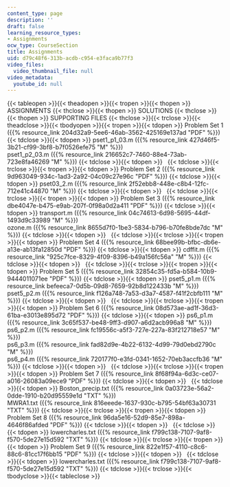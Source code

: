 ```yaml
---
content_type: page
description: ''
draft: false
learning_resource_types:
- Assignments
ocw_type: CourseSection
title: Assignments
uid: d79c48f6-313b-acdb-c954-e3faca9b77f3
video_files:
  video_thumbnail_file: null
video_metadata:
  youtube_id: null
---
```

{{< tableopen >}}{{< theadopen >}}{{< tropen >}}{{< thopen >}}
ASSIGNMENTS
{{< thclose >}}{{< thopen >}}
SOLUTIONS
{{< thclose >}}{{< thopen >}}
SUPPORTING FILES
{{< thclose >}}{{< trclose >}}{{< theadclose >}}{{< tbodyopen >}}{{< tropen >}}{{< tdopen >}}
Problem Set 1 ({{% resource_link 204d32a9-5ee6-46ab-3562-425169e137ad "PDF" %}})
{{< tdclose >}}{{< tdopen >}}
pset1\_p1\_03.m ({{% resource_link 427d46f5-3b21-cf99-3bf8-b7f0526efe75 "M" %}})     
pset1\_p2\_03.m ({{% resource_link 216652c7-7460-88e4-73ab-723e8fa46269 "M" %}})
{{< tdclose >}}{{< tdopen >}}
 
{{< tdclose >}}{{< trclose >}}{{< tropen >}}{{< tdopen >}}
Problem Set 2 ({{% resource_link 9d963049-934c-1ad3-2a92-04c09c27e96c "PDF" %}})
{{< tdclose >}}{{< tdopen >}}
pset03\_2.m ({{% resource_link 2f52ebb8-448e-c8b4-12fc-712e41c44870 "M" %}})
{{< tdclose >}}{{< tdopen >}}
 
{{< tdclose >}}{{< trclose >}}{{< tropen >}}{{< tdopen >}}
Problem Set 3 ({{% resource_link dbe4047e-b475-e9ab-207f-0f98a0d2a411 "PDF" %}})
{{< tdclose >}}{{< tdopen >}}
transport.m ({{% resource_link 04c74613-6d98-5695-44df-1493d9c33989 "M" %}})     
ozone.m ({{% resource_link 8655d7f0-1be3-5834-b796-b70fe8bde7dc "M" %}})
{{< tdclose >}}{{< tdopen >}}
 
{{< tdclose >}}{{< trclose >}}{{< tropen >}}{{< tdopen >}}
Problem Set 4 ({{% resource_link 68bee99b-bfbc-db6e-a13e-ab13fa12850d "PDF" %}})
{{< tdclose >}}{{< tdopen >}}
cdffit.m ({{% resource_link "925c7fce-8329-4f09-8396-b49a156fc56a" "M" %}})
{{< tdclose >}}{{< tdopen >}}
 
{{< tdclose >}}{{< trclose >}}{{< tropen >}}{{< tdopen >}}
Problem Set 5 ({{% resource_link 32854c35-fd5a-b584-10b9-9444011071ee "PDF" %}})
{{< tdclose >}}{{< tdopen >}}
pset5\_p1.m ({{% resource_link befeeca7-0d5b-09d8-7659-92b8d122433b "M" %}})     
pset5\_p2.m ({{% resource_link f126a748-7a53-d3a7-4587-f41f2cbfb111 "M" %}})
{{< tdclose >}}{{< tdopen >}}
 
{{< tdclose >}}{{< trclose >}}{{< tropen >}}{{< tdopen >}}
Problem Set 6 ({{% resource_link 08d573ae-ad1f-36d3-61ba-e3013e895d72 "PDF" %}})
{{< tdclose >}}{{< tdopen >}}
ps6\_p1.m ({{% resource_link 3c65f537-be48-9ff3-d907-a6d2acb996a8 "M" %}})     
ps6\_p2.m ({{% resource_link fc19556c-a5f3-727e-227a-83f212718e57 "M" %}})     
ps6\_p3.m ({{% resource_link fad82d9e-4b22-6132-4d99-79d0ebd2790c "M" %}})     
ps6\_p4.m ({{% resource_link 720177f0-e3fd-0341-1652-70eb3accfb36 "M" %}})
{{< tdclose >}}{{< tdopen >}}
 
{{< tdclose >}}{{< trclose >}}{{< tropen >}}{{< tdopen >}}
Problem Set 7 ({{% resource_link 8f68f94a-6d3c-ce07-a016-26083a09ece9 "PDF" %}})
{{< tdclose >}}{{< tdopen >}}
 
{{< tdclose >}}{{< tdopen >}}
Boston\_precip.txt ({{% resource_link 0a03723e-56a2-0dde-1910-b20d95559e1d "TXT" %}})     
MWRA1.txt ({{% resource_link 816eeede-1637-930c-b795-54bf63a30731 "TXT" %}})
{{< tdclose >}}{{< trclose >}}{{< tropen >}}{{< tdopen >}}
Problem Set 8 ({{% resource_link 96da5e16-52d9-85e7-898a-4646f86afded "PDF" %}})
{{< tdclose >}}{{< tdopen >}}
 
{{< tdclose >}}{{< tdopen >}}
lowercharles.txt ({{% resource_link f799c138-7107-9af8-f570-5de27e15d592 "TXT" %}})
{{< tdclose >}}{{< trclose >}}{{< tropen >}}{{< tdopen >}}
Problem Set 9 ({{% resource_link 822e1f57-4110-c8c6-88c6-81cc17f6bb15 "PDF" %}})
{{< tdclose >}}{{< tdopen >}}
 
{{< tdclose >}}{{< tdopen >}}
lowercharles.txt ({{% resource_link f799c138-7107-9af8-f570-5de27e15d592 "TXT" %}})
{{< tdclose >}}{{< trclose >}}{{< tbodyclose >}}{{< tableclose >}}
